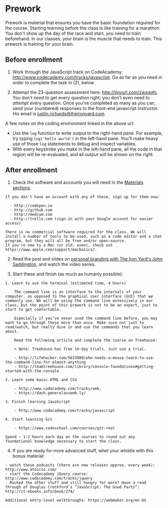 # Prework

Prework is material that ensures you have the basic foundation required for the course. Starting learning before the class is like training for a marathon. You don't show up the day of the race and start, you need to train beforehand. In our classes, your brain is the muscle that needs to train. This prework is training for your brain.


## Before enrollment

  1. Work through the JavaScript track on CodeAcademy: http://www.codecademy.com/tracks/javascript. Go as far as you need in order to complete the task in (2), below.
  
  2. Attempt the 23-question assessment here: http://tinyurl.com/zwsqqfc. You don't need to get every question right; you don't even need to *attempt* every question. Once you've completed as many as you can, send your (numbered) responses to the front-end javascript instructor. His email is justin.richards@theironyard.com.
  
  A few notes on the coding environment linked in the above url: 
  
  - Use the `log` function to write output to the right-hand pane. For example, try typing `log('hello world')` in the left-hand pane. You'll make heavy use of those `log` statements to debug and inspect variables. 
  - With every keystroke you make in the left-hand pane, all the code in that region will be re-evaluated, and all output will be shown on the right. 


## After enrollment

  1. Check the software and accounts you will need in the [Materials sections](https://github.com/TIY-Houston-Front-End-Engineering/Course-Guide/blob/master/Resources/syllabus.md).

    If you don't have an account with any of these, sign up for them now:
    
      - http://codepen.io
      - http://github.com
      - http://medium.com
      - http://trello.com (sign-in with your Google account for easier access)

    There is no commercial software required for the class. We will install a number of tools to be used, such as a code editor and a chat program, but they will all be free and/or open-source. 
    If you're new to a Mac (or old, even), check out https://www.apple.com/support/macbasics/.

  2. Read the post and slides on [personal branding with The Iron Yard's John Saddington](http://blog.theironyard.com/2015/02/25/bb-workshop/), and watch the video series.

  3. Start these and finish (as much as humanly possible):

    1. Learn to use the terminal (estimated time, 4 hours)
    
        The command line is an interface to the internals of your computer, as opposed to the graphical user interface (GUI) that we commonly use. We will be using the command line extensively in our class, but the point of this prework is not to be an expert, just to start to get comfortable.
    
        Especially if you’ve never used the command line before, you may want to go through these more than once. Make sure not just to read/watch, but really dive in and use the commands that you learn about.
    
        Read the following article and complete the course on Treehouse:
    
        > Note: Treehouse has free 14-day trials. Just use a trial.
    
        - http://lifehacker.com/5633909/who-needs-a-mouse-learn-to-use-the-command-line-for-almost-anything
        - http://teamtreehouse.com/library/console-foundations#getting-started-with-the-console
    
    2. Learn some basic HTML and CSS
    
        - http://www.codecademy.com/tracks/web,
        - https://dash.generalassemb.ly/
    
    3. Finish learning JavaScript
    
        - http://www.codecademy.com/tracks/javascript
    
    4. Start learning Git
    
        - https://www.codeschool.com/courses/git-real

    Spend ~ 1-2 hours each day on the courses to round out any foundational knowledge necessary to start the class.

  4. If you are ready for more advanced stuff, whet your whistle with this bonus material:

    - watch these podcasts (there are new releases approx. every week): http://www.atozcss.com/
    - start the Codecademy jQuery course: http://www.codecademy.com/tracks/jquery
    - Rocked the other stuff and still hungry for more? Have a read through of Douglas Crockford’s “JavaScript: The Good Parts”: http://it-ebooks.info/book/274/

    Additional entry-level walkthroughs: https://webmaker.org/en-US
